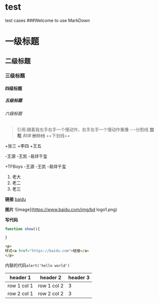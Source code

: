 # test
test cases
###Welcome to use MarkDown
# 一级标题
## 二级标题
### 三级标题
#### 四级标题
##### 五级标题
###### 六级标题
>引用:跟着我左手右手一个慢动作，右手左手一个慢动作重播
---分割线
**加粗**
*斜体*
~~删除线~~
++下划线++

+张三
+李四
+王五

-王源
-王凯
-易烊千玺

+TFBoys
	-王源
		-王凯
		-易烊千玺
1. 老大
2. 老二
3. 老三

**链接**
[baidu](https://baidu.com)

**图片**
![image](https://www.baidu.com/img/bd logo1.png)		

**写代码**
```js
function show(){

}

```
```html
<p>
样式<a href="https://baidu.com">链接</a>
</p>

```

内联的代码`alert('hello world')`

header 1 | header 2 |header 3
---|--- | --- |
row 1 col 1 | row 1 col 2 | 3
row 2 col 1 | row 2 col 2 | 3